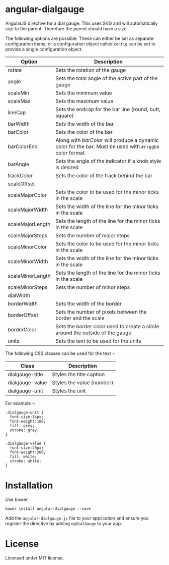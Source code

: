 angular-dialgauge
=================

AngularJS directive for a dial gauge. This uses SVG and will automatically size to the parent. Therefore the parent should
have a size.

The following options are possible. These can either be set as separate configuration items, or a configuration object
called ```config``` can be set to provide a single configuration object. 

Option              | Description
--------------------| -----------
rotate              | Sets the rotation of the gauge
angle               | Sets the total angle of the active part of the gauge
scaleMin            | Sets the minimum value
scaleMax            | Sets the maximum value
lineCap             | Sets the endcap for the bar line (round, butt, square)
barWidth            | Sets the width of the bar
barColor            | Sets the color of the bar
barColorEnd         | Along with _barColor_ will produce a dynamic color for the bar. Must be used with ```#rrggbb``` color format.
barAngle            | Sets the angle of the indicator if a knob style is desired
trackColor          | Sets the color of the track behind the bar
scaleOffset         |
scaleMajorColor     | Sets the color to be used for the minor ticks in the scale
scaleMajorWidth     | Sets the width of the line for the minor ticks in the scale
scaleMajorLength    | Sets the length of the line for the minor ticks in the scale
scaleMajorSteps     | Sets the number of major steps
scaleMinorColor     | Sets the color to be used for the minor ticks in the scale
scaleMinorWidth     | Sets the width of the line for the minor ticks in the scale
scaleMinorLength    | Sets the length of the line for the minor ticks in the scale
scaleMinorSteps     | Sets the number of minor steps
dialWidth           |
borderWidth         | Sets the width of the border
borderOffset        | Sets the number of pixels between the border and the scale
borderColor         | Sets the border color used to create a circle around the outside of the gauge
units               | Sets the text to be used for the units


The following CSS classes can be used for the text -:

Class               | Description
--------------------| -----------
dialgauge-title     | Styles the title caption
dialgauge-value     | Styles the value (number)
dialgauge-unit      | Styles the unit


For example -:
```
.dialgauge-unit {
  font-size:14px;
  font-weight:100;
  fill: grey;
  stroke: grey;
}

.dialgauge-value {
  font-size:20px;
  font-weight:200;
  fill: white;
  stroke: white;
}
```

Installation
============
Use bower
```
bower install angular-dialgauge --save
```

Add the ```angular-dialgauge.js``` file to your application and ensure you register the directive by adding 
```ngDialGauge``` to your app.


License
=======
Licensed under MIT license.